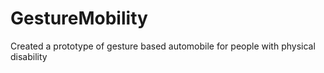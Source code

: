 # GestureMobility
Created a prototype of gesture based automobile for people with physical disability
